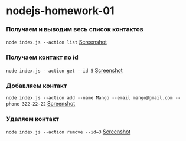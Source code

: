 # nodejs-homework-01

### Получаем и выводим весь список контактов

`node index.js --action list`
[Screenshot](https://monosnap.com/file/09DfXTgSJZx9Pe3YBKpMtuUenlGNHQ)

### Получаем контакт по id

`node index.js --action get --id 5`
[Screenshot](https://monosnap.com/file/p3OL7ThNF15ioHJvtWYdLKyDpOvjOp)

### Добавляем контакт

`node index.js --action add --name Mango --email mango@gmail.com --phone 322-22-22`
[Screenshot](https://monosnap.com/file/2DRSBhaoPE0UGMHIX60cVWRzcefntk)

### Удаляем контакт

`node index.js --action remove --id=3`
[Screenshot](https://monosnap.com/file/FLh23Iim1Yqzb0I1wz3GQbwBTxPctg)
